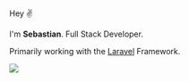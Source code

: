 Hey ✌️

I'm **Sebastian**. Full Stack Developer.

Primarily working with the [Laravel](https://laravel.com) Framework. 

[![](https://img.shields.io/badge/Linkedin-black?logo=linkedin&logoColor=white&style=for-the-badge&color=0077b5)](https://www.linkedin.com/in/sebastian-uhlig-6a1324182/)
